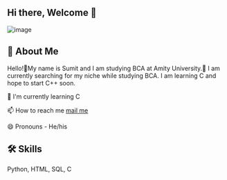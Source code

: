 ## Hi there, Welcome 👋
![image](https://github.com/user-attachments/assets/8be9a3d5-ea7d-4e51-aa4b-99b124348275)

## 🚀 About Me
Hello!👋My name is Sumit and I am studying BCA at Amity University.🏫 I am currently searching for my niche while studying BCA. I am learning C and hope to start C++ soon.

🧠 I'm currently learning C

📫 How to reach me [mail me](mailto:sumitkumar33@amityonline.com)

😄 Pronouns - He/his

## 🛠 Skills
Python, HTML, SQL, C
